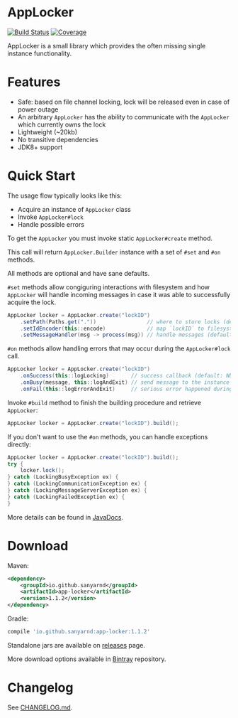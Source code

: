 # AppLocker
[![Build Status](https://travis-ci.com/sanyarnd/applocker.svg?branch=master)](https://travis-ci.com/sanyarnd/applocker)
[![Coverage](https://sonarcloud.io/api/project_badges/measure?project=io.github.sanyarnd%3Aapp-locker&metric=coverage)](https://sonarcloud.io/dashboard?id=io.github.sanyarnd%3Aapp-locker)

AppLocker is a small library which provides the often missing single instance functionality.

# Features
* Safe: based on file channel locking, lock will be released even in case of power outage
* An arbitrary `AppLocker` has the ability to communicate with the `AppLocker` which currently owns the lock
* Lightweight (~20kb) 
* No transitive dependencies
* JDK8+ support

# Quick Start
The usage flow typically looks like this:
* Acquire an instance of `AppLocker` class
* Invoke `AppLocker#lock`
* Handle possible errors

To get the `AppLocker` you must invoke static `AppLocker#create` method. 

This call will return `AppLocker.Builder` instance with a set of `#set` and `#on` methods.

All methods are optional and have sane defaults.

`#set` methods allow congiguring interactions with filesystem and how `AppLocker` will handle incoming messages in case it was able to successfully acquire the lock.

```java
AppLocker locker = AppLocker.create("lockID")
    .setPath(Paths.get("."))                // where to store locks (default: ".")
    .setIdEncoder(this::encode)             // map `lockID` to filesystem name (default: "SHA-1")
    .setMessageHandler(msg -> process(msg)) // handle messages (default: NULL) 
```

`#on` methods allow handling errors that may occur during the `AppLocker#lock` call.

```java
AppLocker locker = AppLocker.create("lockID")
    .onSuccess(this::logLocking)       // success callback (default: NULL)
    .onBusy(message, this::logAndExit) // send message to the instance which currently owns the lock and invoke callback (default: NULL)
    .onFail(this::logErrorAndExit)     // serious error happened during the lock (default: re-throw exception)
```

Invoke `#build` method to finish the building procedure and retrieve `AppLocker`:
```java
AppLocker locker = AppLocker.create("lockID").build();
```

If you don't want to use the `#on` methods, you can handle exceptions directly:
```java
AppLocker locker = AppLocker.create("lockID").build();
try {
    locker.lock();
} catch (LockingBusyException ex) {
} catch (LockingCommunicationException ex) {
} catch (LockingMessageServerException ex) {
} catch (LockingFailedException ex) {
}
```

More details can be found in [JavaDocs](https://sanyarnd.github.io/applocker/apidocs/index.html).

# Download
Maven:
```xml
<dependency> 
    <groupId>io.github.sanyarnd</groupId> 
    <artifactId>app-locker</artifactId>
    <version>1.1.2</version>
</dependency>
```

Gradle:
```gradle
compile 'io.github.sanyarnd:app-locker:1.1.2'
```
 
Standalone jars are available on [releases](https://github.com/sanyarnd/applocker/releases) page.

More download options available in [Bintray](https://bintray.com/sanya-rnd/maven-projects/applocker) repository.

# Changelog
See [CHANGELOG.md](CHANGELOG.md).
